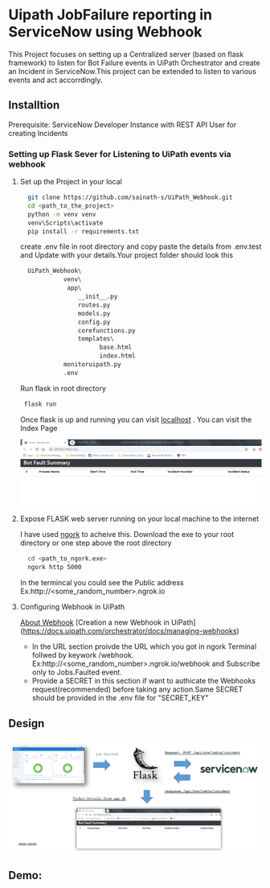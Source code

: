 
# Uipath JobFailure reporting in ServiceNow using Webhook

This Project focuses on setting up a Centralized server (based on flask framework) to listen for Bot Failure events in UiPath Orchestrator and create an Incident in ServiceNow.This project can be extended to listen to various events and act accorrdingly.

## Installtion

Prerequisite:  ServiceNow Developer Instance with REST API User for creating Incidents 

### Setting up Flask Sever for Listening to UiPath events via webhook

1.  Set up the Project in your local 

    ```bash
      git clone https://github.com/sainath-s/UiPath_Webhook.git
      cd <path_to_the_project>
      python -m venv venv
      venv\Scripts\activate
      pip install -r requirements.txt
    ```

    create .env file in root directory and copy paste the details from .env.test and Update with your details.Your project folder should look this

    ```bash
      UiPath_Webhook\
                venv\
                 app\
                    __init__.py
                    routes.py
                    models.py
                    config.py
                    corefunctions.py
                    templates\
                          base.html
                          index.html
                monitoruipath.py
                .env
    ```

    Run flask in root directory

     ```bash
      flask run
    ```

    Once flask is up and running you can visit [localhost](http://127.0.0.1:5000/index) . You can visit the Index Page

    ![Index Page](/images/bot_monitor_index.JPG)

2.  Expose FLASK web server running on your local machine to the internet

      I have used [ngork](https://ngrok.com/) to acheive this. Download the exe to your root directory or one step above the root directory

      ```bash
        cd <path_to_ngork.exe>
        ngork http 5000
      ```

      In the termincal you could see the Public address Ex.http://<some_random_number>.ngrok.io


3.  Configuring Webhook in UiPath

      [About Webhook](https://docs.uipath.com/orchestrator/docs/about-webhooks)
      [Creation a new Webhook in UiPath] (https://docs.uipath.com/orchestrator/docs/managing-webhooks)

      * In the URL section proivde the URL which you got in ngork Terminal follwed by keywork /webhook. Ex:http://<some_random_number>.ngrok.io/webhook and Subscribe only to             Jobs.Faulted event. 
      * Provide a SECRET in this section if want to authicate the Webhooks request(recommended) before taking any action.Same SECRET should be provided in the .env file for             "SECRET_KEY"
   
  ## Design
  
   ![Design](/images/uipath_webhook_integration.png)
  
  ## Demo:

